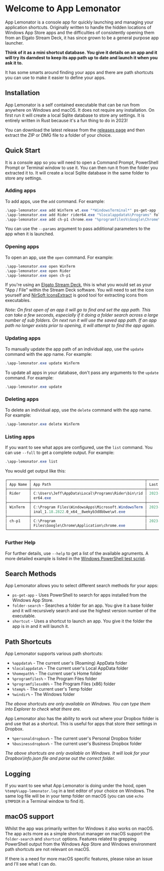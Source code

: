 # Welcome to App Lemonator

App Lemonator is a console app for quickly launching and managing your application shortcuts. Originally written to handle the hidden locations of Windows App Store apps and the difficulties of consistently opening them from an Elgato Stream Deck, it has since grown to be a general purpose app launcher.

**Think of it as a mini shortcut database. You give it details on an app and it will try its darndest to keep its app path up to date and launch it when you ask it to.**

It has some smarts around finding your apps and there are path shortcuts you can use to make it easier to define your apps.

## Installation

App Lemonator is a self contained executable that can be run from anywhere on Windows and macOS. It does not require any installation. On first run it will create a local Sqlite database to store any settings. It is entirely written in Rust because it's a fun thing to do in 2023!

You can download the latest release from the [releases page](https://github.com/Pauked/app-lemonator/releases) and then extract the ZIP or DMG file to a folder of your choice.

## Quick Start

It is a console app so you will need to open a Command Prompt, PowerShell Prompt or Terminal window to use it. You can then run it from the folder you extracted it to. It will create a local Sqlite database in the same folder to store any settings.

### Adding apps

To add apps, use the ``add`` command. For example:

```powershell
.\app-lemonator.exe add WinTerm wt.exe "*WindowsTerminal*" ps-get-app
.\app-lemonator.exe add Rider rider64.exe "%localappdata%\Programs" folder-search
.\app-lemonator.exe add ch-p1 chrome.exe "%programfiles%\Google\Chrome\Application" shortcut --params " --args --profile-directory='Profile 1'"
```

You can use the ``--params`` argument to pass additional parameters to the app when it is launched.

### Opening apps

To open an app, use the ``open`` command. For example:

```powershell
.\app-lemonator.exe open WinTerm
.\app-lemonator.exe open Rider
.\app-lemonator.exe open ch-p1
```

If you're using an [Elgato Stream Deck](https://www.elgato.com/uk/en/s/welcome-to-stream-deck), this is what you would set as your "App / File" within the Stream Deck software. You will need to set the icon yourself and [NirSoft IconsExtract](https://www.nirsoft.net/utils/iconsext.html) is good tool for extracting icons from executables.

_Note: On first open of an app it will go to find and set the app path. This can take a few seconds, especially if it doing a folder search across a large number of sub folders. On next run it will use the saved app path. If an app path no longer exists prior to opening, it will attempt to find the app again._

### Updating apps

To manually update the app path of an individual app, use the ``update`` command with the app name. For example:

```powershell
.\app-lemonator.exe update WinTerm
```

To update all apps in your database, don't pass any arguments to the ``update`` command. For example:

```powershell
.\app-lemonator.exe update
```

### Deleting apps

To delete an individual app, use the ``delete`` command with the app name. For example:

```powershell
.\app-lemonator.exe delete WinTerm
```

### Listing apps

If you want to see what apps are configured, use the ``list`` command. You can use ``--full`` to get a complete output. For example:

```powershell
.\app-lemonator.exe list
```

You would get output like this:

```powershell
┌──────────┬────────────────────────────────────────────────────┬─────────────────────┬─────────────────────┐
│ App Name │ App Path                                           │ Last Opened         │ Last Updated        │
├──────────┼────────────────────────────────────────────────────┼─────────────────────┼─────────────────────┤
│ Rider    │ C:\Users\Jeff\AppData\Local\Programs\Rider\bin\rid │ 2023-10-18 14:05:56 │ 2023-09-08 12:15:20 │
│          │ er64.exe                                           │                     │                     │
├──────────┼────────────────────────────────────────────────────┼─────────────────────┼─────────────────────┤
│ WinTerm  │ C:\Program Files\WindowsApps\Microsoft.WindowsTerm │ 2023-10-15 10:12:32 │ 2023-09-05 09:05:47 │
│          │ inal_1.18.2822.0_x64__8wekyb3d8bbwe\wt.exe         │                     │                     │
├──────────┼────────────────────────────────────────────────────┼─────────────────────┼─────────────────────┤
│ ch-p1    │ C:\Program                                         │ 2023-10-16 11:23:48 │ 2023-08-29 13:24:49 │
│          │ Files\Google\Chrome\Application\chrome.exe         │                     │                     │
└──────────┴────────────────────────────────────────────────────┴─────────────────────┴─────────────────────┘
```

### Further Help

For further details, use ``--help`` to get a list of the available agruments. A more detailed example is listed in the [Windows PowerShell test script](scripts/test_windows.ps1).

## Search Methods

App Lemonator allows you to select different search methods for your apps:

- ``ps-get-app`` - Uses PowerShell to search for apps installed from the Windows App Store.
- ``folder-search`` - Searches a folder for an app. You give it a base folder and it will recursively search and use the highest version number of the executable.
- ``shortcut`` - Uses a shortcut to launch an app. You give it the folder the app is in and it will launch it.

## Path Shortcuts

App Lemonator supports various path shortcuts:

- ``%appdata%`` - The current user's (Roaming) AppData folder
- ``%localappdata%`` - The current user's Local AppData folder
- ``%homepath%`` - The current user's Home folder
- ``%programfiles%`` - The Program Files folder
- ``%programfilesx86%`` - The Program Files (x86) folder
- ``%temp%`` - The current user's Temp folder
- ``%windir%`` - The Windows folder

_The above shortcuts are only available on Windows. You can type them into Explorer to check what there are._

App Lemonator also has the ability to work out where your Dropbox folder is and use that as a shortcut. This is useful for apps that store their settings in Dropbox.

- ``%personaldropbox%`` - The current user's Personal Dropbox folder
- ``%businessdropbox%`` - The current user's Business Dropbox folder

_The above shortcuts are only available on Windows. It will look for your Dropbox\info.json file and parse out the correct folder._

## Logging

If you want to see what App Lemonator is doing under the hood, open ``%temp%\app-lemonator.log`` in a text editor of your choice on Windows. The same log file will be in your temp folder on macOS (you can use ``echo $TMPDIR`` in a Terminal window to find it).

## macOS support

Whilst the app was primarily written for Windows it also works on macOS. The app acts more as a simple shortcut manager on macOS support the ``folder-search`` and ``shortcut`` options. Features related to grepping PowerShell output from the Windows App Store and Windows environment path shortcuts are not relevant on macOS.

If there is a need for more macOS specific features, please raise an issue and I'll see what I can do.